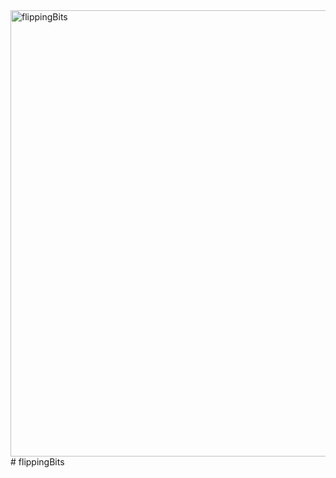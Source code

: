 <img width="714" alt="flippingBits" src="https://user-images.githubusercontent.com/42798328/212543859-a6dd2302-df49-4201-ba57-4d72dde3f044.png">
# flippingBits

